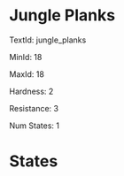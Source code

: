 # Jungle Planks

TextId: jungle_planks

MinId: 18

MaxId: 18

Hardness: 2

Resistance: 3


Num States: 1

# States
```

```